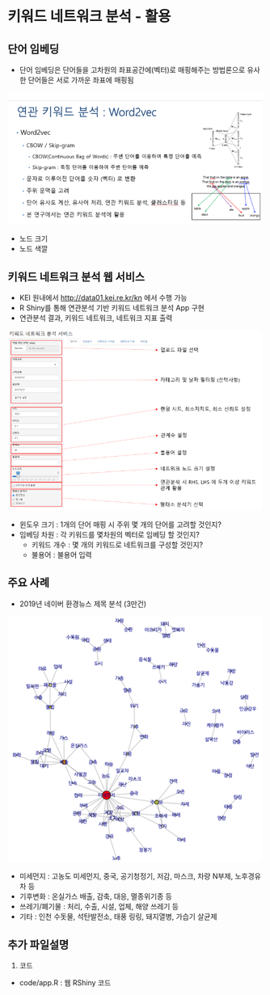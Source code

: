 # 키워드 네트워크 분석 -  활용

## 단어 임베딩
- 단어 임베딩은 단어들을 고차원의 좌표공간에(벡터)로 매핑해주는 방법론으로 유사한 단어들은 서로 가까운 좌표에 매핑됨

<img src = "https://github.com/keibigdata/dyjin_2020/blob/master/4.%20%ED%82%A4%EC%9B%8C%EB%93%9C_%EB%84%A4%ED%8A%B8%EC%9B%8C%ED%81%AC_%EB%B6%84%EC%84%9D_W2V/images/1.png?raw=true">

- 노드 크기
- 노드 색깔


## 키워드 네트워크 분석 웹 서비스
- KEI 원내에서 http://data01.kei.re.kr/kn 에서 수행 가능
- R Shiny를 통해 연관분석 기반 키워드 네트워크 분석 App 구현
- 연관분석 결과, 키워드 네트워크, 네트워크 지표 출력
<img src = "https://github.com/keibigdata/dyjin_2020/blob/master/3_%ED%82%A4%EC%9B%8C%EB%93%9C_%EB%84%A4%ED%8A%B8%EC%9B%8C%ED%81%AC_%EB%B6%84%EC%84%9D_%EC%97%B0%EA%B4%80%EB%B6%84%EC%84%9D/images/1.png?raw=true">

 - 윈도우 크기 : 1개의 단어 매핑 시 주위 몇 개의 단어를 고려할 것인지?
 - 임베딩 차원 : 각 키워드를 몇차원의 벡터로 임베딩 할 것인지?
    - 키워드 개수 : 몇 개의 키워드로 네트워크를 구성할 것인지?
    - 불용어 : 불용어 입력 

## 주요 사례
- 2019년 네이버 환경뉴스 제목 분석 (3만건)

<img src = "https://github.com/keibigdata/dyjin_2020/blob/master/3_%ED%82%A4%EC%9B%8C%EB%93%9C_%EB%84%A4%ED%8A%B8%EC%9B%8C%ED%81%AC_%EB%B6%84%EC%84%9D_%EC%97%B0%EA%B4%80%EB%B6%84%EC%84%9D/images/3.png?raw=true">


- 미세먼지 : 고농도 미세먼지, 중국, 공기청정기, 저감, 마스크, 차량 N부제, 노후경유차 등
- 기후변화 : 온실가스 배출, 감축, 대응, 멸종위기종 등
- 쓰레기/폐기물 : 처리, 수출, 시설, 업체, 해양 쓰레기 등
- 기타 : 인천 수돗물, 석탄발전소, 태풍 링링, 돼지열병, 가습기 살균제 

## 추가 파일설명
1) 코드 
- code/app.R : 웹 RShiny 코드

